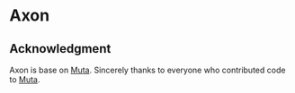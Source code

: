 # Axon

## Acknowledgment

Axon is base on [Muta](https://github.com/nervosnetwork/muta). Sincerely thanks to everyone who contributed code to [Muta](https://github.com/nervosnetwork/muta/graphs/contributors).
